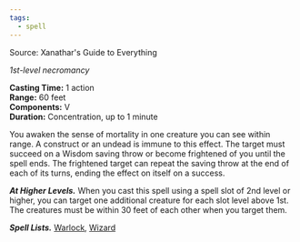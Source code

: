 ```yaml
---
tags:
  - spell
---
```

Source: Xanathar's Guide to Everything

_1st-level necromancy_

**Casting Time:** 1 action  
**Range:** 60 feet  
**Components:** V  
**Duration:** Concentration, up to 1 minute

You awaken the sense of mortality in one creature you can see within range. A construct or an undead is immune to this effect. The target must succeed on a Wisdom saving throw or become frightened of you until the spell ends. The frightened target can repeat the saving throw at the end of each of its turns, ending the effect on itself on a success.

**_At Higher Levels._** When you cast this spell using a spell slot of 2nd level or higher, you can target one additional creature for each slot level above 1st. The creatures must be within 30 feet of each other when you target them.

**_Spell Lists._** [Warlock](http://dnd5e.wikidot.com/spells:warlock), [Wizard](http://dnd5e.wikidot.com/spells:wizard)